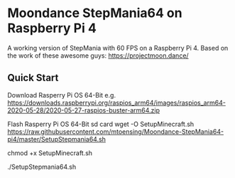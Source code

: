 # Moondance StepMania64 on Raspberry Pi 4

A working version of StepMania with 60 FPS on a Raspberry Pi 4. Based on the work of these awesome guys: https://projectmoon.dance/ 

## Quick Start

Download Rasperry Pi OS 64-Bit 
e.g. https://downloads.raspberrypi.org/raspios_arm64/images/raspios_arm64-2020-05-28/2020-05-27-raspios-buster-arm64.zip 

Flash Rasperry Pi OS 64-Bit sd card
wget -O SetupMinecraft.sh https://raw.githubusercontent.com/mtoensing/Moondance-StepMania64-pi4/master/SetupStepmania64.sh

chmod +x SetupMinecraft.sh

./SetupStepmania64.sh

